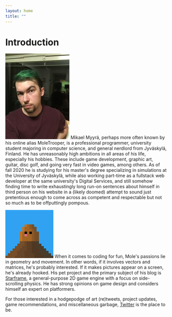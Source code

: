 ```yaml
---
layout: home
title: ""
---
```


# Introduction

![selfie](/assets/selfie.jpg) Mikael Myyrä, perhaps more often known by his online alias MoleTrooper,
is a professional programmer, university student majoring in computer science, and general nerdlord
from Jyväskylä, Finland. He has unreasonably high ambitions in all areas of his life, especially his hobbies.
These include game development, graphic art, guitar, disc golf, and going very fast in video games, among others.
As of fall 2020 he is studying for his master's degree specializing in simulations at the University of Jyväskylä,
while also working part-time as a fullstack web developer at the same university's Digital Services,
and still somehow finding time to write exhaustingly long run-on sentences about himself in third person on his website
in a (likely doomed) attempt to sound just pretentious enough to come across as competent and respectable
but not so much as to be offputtingly pompous.

![avatar](/assets/avatar.png) When it comes to coding for fun, Mole's passions lie in geometry and movement.
In other words, if it involves vectors and matrices, he's probably interested.
If it makes pictures appear on a screen, he's already hooked.
His pet project and the primary subject of his blog is [Starframe](https://github.com/MoleTrooper/starframe),
a general-purpose 2D game engine with a focus on side-scrolling physics.
He has strong opinions on game design and considers himself an expert on platformers.

For those interested in a hodgepodge of art (re)tweets, project updates, game recommendations, and miscellaneous garbage,
[Twitter](https://twitter.com/moletrooper) is the place to be.
